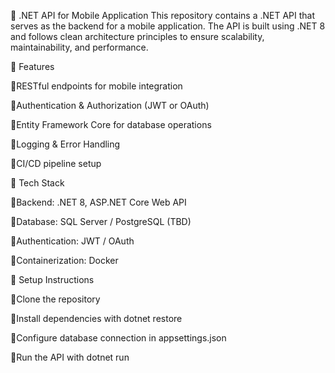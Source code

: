 📌 .NET API for Mobile Application
This repository contains a .NET API that serves as the backend for a mobile application. The API is built using .NET 8 and follows clean architecture principles to ensure scalability, maintainability, and performance.

🚀 Features

🔹RESTful endpoints for mobile integration

🔹Authentication & Authorization (JWT or OAuth)

🔹Entity Framework Core for database operations

🔹Logging & Error Handling

🔹CI/CD pipeline setup 

📌 Tech Stack

🔹Backend: .NET 8, ASP.NET Core Web API

🔹Database: SQL Server / PostgreSQL (TBD)

🔹Authentication: JWT / OAuth

🔹Containerization: Docker 

📖 Setup Instructions

🔹Clone the repository

🔹Install dependencies with dotnet restore

🔹Configure database connection in appsettings.json

🔹Run the API with dotnet run
